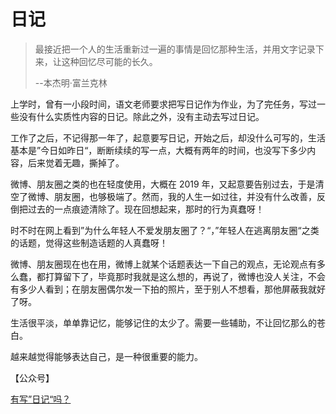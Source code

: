 # 日记

> 最接近把一个人的生活重新过一遍的事情是回忆那种生活，并用文字记录下来，让这种回忆尽可能的长久。 
>
> --本杰明·富兰克林

上学时，曾有一小段时间，语文老师要求把写日记作为作业，为了完任务，写过一些没有什么实质性内容的日记。除此之外，没有主动去写过日记。

工作了之后，不记得那一年了，起意要写日记，开始之后，却没什么可写的，生活基本是”今日如昨日“，断断续续的写一点，大概有两年的时间，也没写下多少内容，后来觉着无趣，撕掉了。

微博、朋友圈之类的也在轻度使用，大概在 2019 年，又起意要告别过去，于是清空了微博、朋友圈，也够极端了。然而，我的人生一如过往，并没有什么改善，反倒把过去的一点痕迹清除了。现在回想起来，那时的行为真蠢呀！

时不时在网上看到”为什么年轻人不爱发朋友圈了？“，”年轻人在逃离朋友圈“之类的话题，觉得这些制造话题的人真蠢呀！

微博、朋友圈现在也在用，微博上就某个话题表达一下自己的观点，无论观点有多么蠢，都打算留下了，毕竟那时我就是这么想的，再说了，微博也没人关注，不会有多少人看到；在朋友圈偶尔发一下拍的照片，至于别人不想看，那他屏蔽我就好了呀。

生活很平淡，单单靠记忆，能够记住的太少了。需要一些辅助，不让回忆那么的苍白。

越来越觉得能够表达自己，是一种很重要的能力。

【公众号】

[有写”日记“吗？](https://mp.weixin.qq.com/s/lXKAjL36ytzwA3ZuGlR21Q)